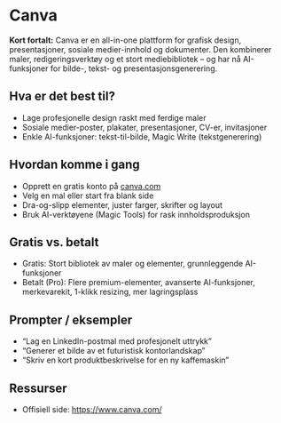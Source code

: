 # Canva

**Kort fortalt:** Canva er en all-in-one plattform for grafisk design, presentasjoner, sosiale medier-innhold og dokumenter. Den kombinerer maler, redigeringsverktøy og et stort mediebibliotek – og har nå AI-funksjoner for bilde-, tekst- og presentasjonsgenerering.

## Hva er det best til?

- Lage profesjonelle design raskt med ferdige maler
- Sosiale medier-poster, plakater, presentasjoner, CV-er, invitasjoner
- Enkle AI-funksjoner: tekst-til-bilde, Magic Write (tekstgenerering)

## Hvordan komme i gang

- Opprett en gratis konto på [canva.com](https://www.canva.com/)
- Velg en mal eller start fra blank side
- Dra-og-slipp elementer, juster farger, skrifter og layout
- Bruk AI-verktøyene (Magic Tools) for rask innholdsproduksjon

## Gratis vs. betalt

- Gratis: Stort bibliotek av maler og elementer, grunnleggende AI-funksjoner
- Betalt (Pro): Flere premium-elementer, avanserte AI-funksjoner, merkevarekit, 1-klikk resizing, mer lagringsplass

## Prompter / eksempler

- “Lag en LinkedIn-postmal med profesjonelt uttrykk”
- “Generer et bilde av et futuristisk kontorlandskap”
- “Skriv en kort produktbeskrivelse for en ny kaffemaskin”

## Ressurser

- Offisiell side: https://www.canva.com/
